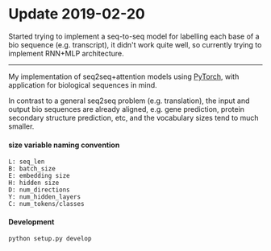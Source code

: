 # Update 2019-02-20

Started trying to implement a seq-to-seq model for labelling each base of a bio
sequence (e.g. transcript), it didn't work quite well, so currently trying to
implement RNN+MLP architecture.

-----


My implementation of seq2seq+attention models using
[PyTorch](https://pytorch.org/docs/stable/index.html), with
application for biological sequences in mind.

In contrast to a general seq2seq problem (e.g. translation), the input
and output bio sequences are already aligned, e.g. gene prediction,
protein secondary structure prediction, etc, and the vocabulary sizes
tend to much smaller.


#### size variable naming convention

```
L: seq_len
B: batch_size
E: embedding size
H: hidden size
D: num_directions
Y: num_hidden_layers
C: num_tokens/classes
```

#### Development

```
python setup.py develop
```
